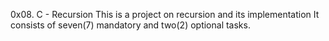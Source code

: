 0x08. C - Recursion
This is a project on recursion and its implementation
It consists of seven(7) mandatory and two(2) optional tasks.